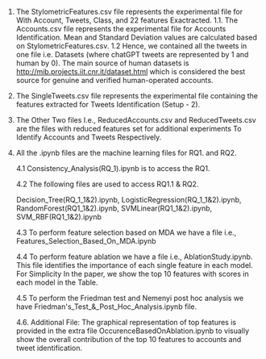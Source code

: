 1. The StylometricFeatures.csv file represents the experimental file for With Account, Tweets, Class, and 22 features Exactracted.
   1.1. The Accounts.csv file represents the experimental file for Accounts Identification. Mean and Standard Deviation values are calculated based on StylometricFeatures.csv.
   1.2 Hence, we contained all the tweets in one file i.e. Datasets (where chatGPT tweets are represented by 1 and human by 0). The main source of human datasets is http://mib.projects.iit.cnr.it/dataset.html which is considered the best source for genuine and verified human-operated accounts.

2. The SingleTweets.csv file represents the experimental file containing the features extracted for Tweets Identification  (Setup - 2). 

3. The Other Two files I.e., ReducedAccounts.csv and ReducedTweets.csv are the files with reduced features set for additional experiments To Identify Accounts and Tweets Respectively.

4. All the .ipynb files are the machine learning files for RQ1. and RQ2.
   
   4.1 Consistency_Analysis(RQ_1).ipynb is to access the RQ1.
   
   4.2 The following files are used to access RQ1.1 & RQ2.

   Decision_Tree(RQ_1_1&2).ipynb, 
   LogisticRegression(RQ_1_1&2).ipynb, 
   RandomForest(RQ1_1&2).ipynb, 
   SVMLinear(RQ1_1&2).ipynb, 
   SVM_RBF(RQ1_1&2).ipynb

   4.3 To perform feature selection based on MDA we have a file i.e., Features_Selection_Based_On_MDA.ipynb
   
   4.4 To perform feature ablation we have a file i.e., AblationStudy.ipynb. This file identifies the importance of each single feature in each model. For Simplicity In the paper, we show the top 10 features with scores in each model in the Table. 

   4.5 To perform the Friedman test and Nemenyi post hoc analysis we have Friedman's_Test_&_Post_Hoc_Analysis.ipynb file.
   
   4.6. Additional File: The graphical representation of top features is provided in the extra file OccurenceBasedOnAblation.ipynb to visually show the overall contribution of the top 10 features to accounts and tweet identification.
   
   
   







